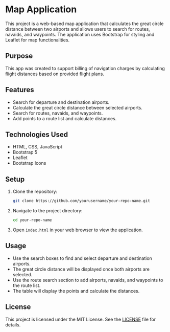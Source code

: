 # Map Application

This project is a web-based map application that calculates the great circle distance between two airports and allows users to search for routes, navaids, and waypoints. The application uses Bootstrap for styling and Leaflet for map functionalities.

## Purpose

This app was created to support billing of navigation charges by calculating flight distances based on provided flight plans.

## Features

- Search for departure and destination airports.
- Calculate the great circle distance between selected airports.
- Search for routes, navaids, and waypoints.
- Add points to a route list and calculate distances.

## Technologies Used

- HTML, CSS, JavaScript
- Bootstrap 5
- Leaflet
- Bootstrap Icons

## Setup

1. Clone the repository:

   ```sh
   git clone https://github.com/yourusername/your-repo-name.git
   ```

2. Navigate to the project directory:

   ```sh
   cd your-repo-name
   ```

3. Open `index.html` in your web browser to view the application.

## Usage

- Use the search boxes to find and select departure and destination airports.
- The great circle distance will be displayed once both airports are selected.
- Use the route search section to add airports, navaids, and waypoints to the route list.
- The table will display the points and calculate the distances.

## License

This project is licensed under the MIT License. See the [LICENSE](LICENSE) file for details.
